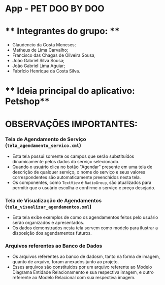 # **App - PET DOO BY DOO**

# ** Integrantes do grupo: **
- Glaudencio da Costa Meneses;
- Matheus de Lima Carvalho;
- Francisco das Chagas de Oliveira Sousa;
- João Gabriel Silva Sousa;
- João Gabriel Lima Aguiar;
- Fabrício Henrique da Costa Silva. 
  
# ** Ideia principal do aplicativo: Petshop**

# **OBSERVAÇÕES IMPORTANTES**:
### Tela de Agendamento de Serviço (`tela_agendamento_servico.xml`)
- Esta tela possui somente os campos que serão substituídos dinamicamente pelos dados do serviço selecionado.
- Quando o usuário clica no botão "Agendar" presente em uma tela de descrição de qualquer serviço, o nome do serviço e seus valores correspondentes são automaticamente preenchidos nesta tela.
- Os componentes, como `TextView` e `RadioGroup`, são atualizados para permitir que o usuário escolha e confirme o serviço e preço desejado.

### Tela de Visualização de Agendamentos (`tela_visualizar_agendamentos.xml`)
- Esta tela exibe exemplos de como os agendamentos feitos pelo usuário serão organizados e apresentados.
- Os dados demonstrados nesta tela servem como modelo para ilustrar a disposição dos agendamentos futuros.

### Arquivos referentes ao Banco de Dados
- Os arquivos referentes ao banco de dadosm, tanto na forma de imagem, quanto de arquivo, foram anexados junto ao projeto.
- Esses arquivos são constituidos por um arquivo referente ao Modelo Diagrama Entidade Relacionamento e sua respectiva imagem, e outro referente ao Modelo Relacional com sua respectiva imagem.
